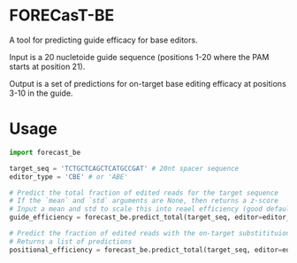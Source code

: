 # FORECasT-BE

A tool for predicting guide efficacy for base editors. 

Input is a 20 nucletoide guide sequence (positions 1-20 where the PAM starts at position 21).

Output is a set of predictions for on-target base editing efficacy at positions 3-10 in the guide.

# Usage
```python
import forecast_be

target_seq = 'TCTGCTCAGCTCATGCCGAT' # 20nt spacer sequence 
editor_type = 'CBE' # or 'ABE'

# Predict the total fraction of edited reads for the target sequence
# If the `mean` and `std` arguments are None, then returns a z-score
# Input a mean and std to scale this into reael efficiency (good defaults are mean=0.5 & std=0.1)
guide_efficiency = forecast_be.predict_total(target_seq, editor=editor_type, mean=None, std=None)

# Predict the fraction of edited reads with the on-target substitituion at each position 
# Returns a list of predictions
positional_efficiency = forecast_be.predict_total(target_seq, editor=editor_type, mean=None, std=None)
```
